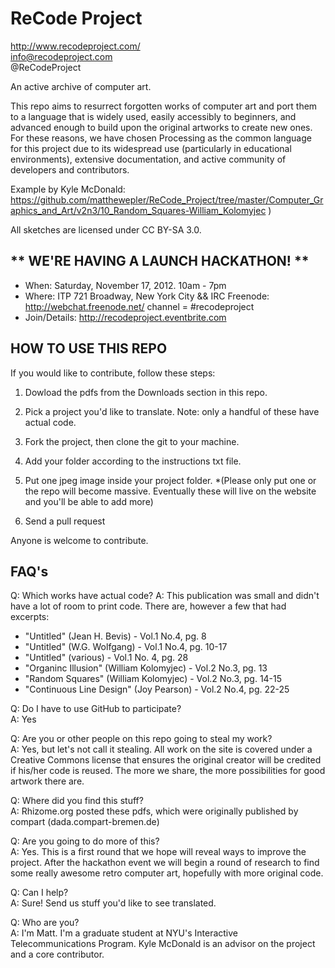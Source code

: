 ReCode Project
==============
http://www.recodeproject.com/  
info@recodeproject.com  
@ReCodeProject  


An active archive of computer art.

This repo aims to resurrect forgotten works of computer art and port them to a language that is widely used, easily accessibly to beginners, and advanced enough to build upon the original artworks to create new ones. For these reasons, we have chosen Processing as the common language for this project due to its widespread use (particularly in educational environments), extensive documentation, and active community of developers and contributors.  
  
Example by Kyle McDonald: https://github.com/matthewepler/ReCode_Project/tree/master/Computer_Graphics_and_Art/v2n3/10_Random_Squares-William_Kolomyjec )  
 

All sketches are licensed under CC BY-SA 3.0.


** WE'RE HAVING A LAUNCH HACKATHON! **
-------------------------------------------------
* When: Saturday, November 17, 2012. 10am - 7pm
* Where: ITP 721 Broadway, New York City 
         && IRC Freenode: http://webchat.freenode.net/ channel = #recodeproject
* Join/Details: http://recodeproject.eventbrite.com 


HOW TO USE THIS REPO
--------------------  
If you would like to contribute, follow these steps:  

1.	Dowload the pdfs from the Downloads section in this repo.

2.	Pick a project you'd like to translate. Note: only a handful of these have actual code. 

3.	Fork the project, then clone the git to your machine. 

4.	Add your folder according to the instructions txt file.

5.	Put one jpeg image inside your project folder.
*(Please only put one or the repo will become massive. Eventually these will live on the website and you'll be able to add more) 

6.	Send a pull request 

Anyone is welcome to contribute. 


FAQ's
-----
Q: Which works have actual code?
A: This publication was small and didn't have a lot of room to print code. There are, however a few that had excerpts:
* "Untitled" (Jean H. Bevis) - Vol.1 No.4, pg. 8
* "Untitled" (W.G. Wolfgang) - Vol.1 No.4, pg. 10-17
* "Untitled" (various) - Vol.1 No. 4, pg. 28
* "Organinc Illusion" (William Kolomyjec) - Vol.2 No.3, pg. 13
* "Random Squares" (William Kolomyjec) - Vol.2 No.3, pg. 14-15
* "Continuous Line Design" (Joy Pearson) - Vol.2 No.4, pg. 22-25

Q: Do I have to use GitHub to participate?  
A: Yes
	
Q: Are you or other people on this repo going to steal my work?  
A: Yes, but let's not call it stealing. All work on the site is covered under a Creative
Commons license that ensures the original creator will be credited if his/her code is reused. The more we share, the more possibilities for good artwork there are.
	
Q: Where did you find this stuff?  
A: Rhizome.org posted these pdfs, which were originally published by compart (dada.compart-bremen.de)
	
Q: Are you going to do more of this?  
A: Yes. This is a first round that we hope will reveal ways to improve the project. After the hackathon event we will begin a round of research to find some really awesome retro computer art, hopefully with more original code.
	
Q: Can I help?  
A: Sure! Send us stuff you'd like to see translated. 
	
Q: Who are you?  
A: I'm Matt. I'm a graduate student at NYU's Interactive Telecommunications Program. 
Kyle McDonald is an advisor on the project and a core contributor.

